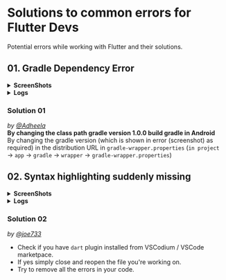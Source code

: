 # Solutions to common errors for Flutter Devs
Potential errors while working with Flutter and their solutions.

[//]: # (Hey there! We appriciate your effort to contribute.)
[//]: # (1. Please append your contribution\(s\) alphabetically and re-number them if required)
[//]: # (2. Follow the pattern already seen before you)


## 01. Gradle Dependency Error
<details>
  <summary><b>ScreenShots</b></summary>
  <img src=./gradle-dependency-error.png>
</details>
<details>
  <summary><b>Logs</b></summary>
</details>

### Solution 01<br>
*by [@Adheela](https://github.com/adheela)*<br>
**By changing the class path gradle version 1.0.0 build gradle in Android**<br>
By changing the gradle version (which is shown in error (screenshot) as required) in the distribution URL in `gradle-wrapper.properties` (`in project` → `app` → `gradle` → `wrapper` → `gradle-wrapper.properties`)

## 02. Syntax highlighting suddenly missing
<details>
  <summary><b>ScreenShots</b></summary>
  <img src=./syntax-highlighting-suddenly-missing.png>
</details>
<details>
  <summary><b>Logs</b></summary>
</details>

### Solution 02<br>
*by [@joe733](https://github.com/joe733)*<br>
- Check if you have `dart` plugin installed from VSCodium / VSCode marketpace.
- If yes simply close and reopen the file you're working on.
- Try to remove all the errors in your code.
